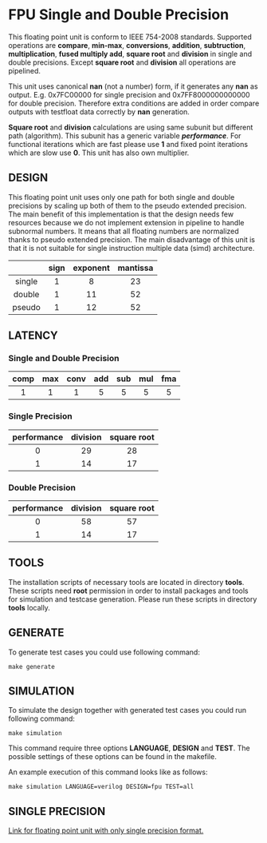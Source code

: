 # FPU Single and Double Precision #

This floating point unit is conform to IEEE 754-2008 standards. Supported operations are **compare**, **min-max**, **conversions**, **addition**, **subtruction**, **multiplication**, **fused multiply add**, **square root** and **division** in single and double precisions. Except **square root** and **division** all operations are pipelined.

This unit uses canonical **nan** (not a number) form, if it generates any **nan** as output. E.g. 0x7FC00000 for single precision and 0x7FF8000000000000 for double precision. Therefore extra conditions are added in order compare outputs with testfloat data correctly by **nan** generation.

**Square root** and **division** calculations are using same subunit but different path (algorithm). This subunit has a generic variable **_performance_**. For functional iterations which are fast please use **1** and fixed point iterations which are slow use **0**. This unit has also own multiplier.

## DESIGN ##

This floating point unit uses only one path for both single and double precisions by scaling up both of them to the pseudo extended precision. The main benefit of this implementation is that the design needs few resources because we do not implement extension in pipeline to handle subnormal numbers. It means that all floating numbers are normalized thanks to pseudo extended precision. The main disadvantage of this unit is that it is not suitable for single instruction multiple data (simd) architecture.

|        | sign | exponent | mantissa |
|:------:|:----:|:--------:|:--------:|
| single | 1    | 8        | 23       |
| double | 1    | 11       | 52       |
| pseudo | 1    | 12       | 52       |

## LATENCY ##

### Single and Double Precision ###

| comp | max | conv | add | sub | mul | fma |
|:----:|:---:|:----:|:---:|:---:|:---:|:---:|
| 1    | 1   | 1    | 5   | 5   | 5   | 5   |

### Single Precision ###

|performance| division | square root |
|:---------:|:--------:|:-----------:|
| 0         | 29       | 28          |
| 1         | 14       | 17          |

### Double Precision ###

|performance| division | square root |
|:---------:|:--------:|:-----------:|
| 0         | 58       | 57          |
| 1         | 14       | 17          |

## TOOLS ##

The installation scripts of necessary tools are located in directory **tools**. These scripts need **root** permission in order to install packages and tools for simulation and testcase generation. Please run these scripts in directory **tools** locally.

## GENERATE ##

To generate test cases you could use following command:

```console
make generate
```

## SIMULATION ##

To simulate the design together with generated test cases you could run following command:

```console
make simulation
```

This command require three options **LANGUAGE**, **DESIGN** and **TEST**. The possible settings of these options can be found in the makefile.

An example execution of this command looks like as follows:

```console
make simulation LANGUAGE=verilog DESIGN=fpu TEST=all
```

## SINGLE PRECISION ##

[Link for floating point unit with only single precision format.](https://github.com/taneroksuz/riscv-sfpu.git)
